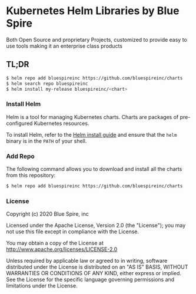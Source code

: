 # Kubernetes Helm Libraries by Blue Spire
Both Open Source and proprietary Projects, customized to provide easy to use tools making it an enterprise class products

## TL;DR

```bash
$ helm repo add bluespireinc https://github.com/bluespireinc/charts
$ helm search repo bluespireinc
$ helm install my-release bluespireinc/<chart>
```
### Install Helm

Helm is a tool for managing Kubernetes charts. Charts are packages of pre-configured Kubernetes resources.

To install Helm, refer to the [Helm install guide](https://github.com/helm/helm#install) and ensure that the `helm` binary is in the `PATH` of your shell.

### Add Repo

The following command allows you to download and install all the charts from this repository:

```bash
$ helm repo add bluespireinc https://github.com/bluespireinc/charts
```

### License

Copyright (c) 2020 Blue Spire, inc

Licensed under the Apache License, Version 2.0 (the "License"); you may not use this file except in compliance with the License.

You may obtain a copy of the License at http://www.apache.org/licenses/LICENSE-2.0

Unless required by applicable law or agreed to in writing, software distributed under the License is distributed on an "AS IS" BASIS, WITHOUT WARRANTIES OR CONDITIONS OF ANY KIND, either express or implied. See the License for the specific language governing permissions and limitations under the License.
